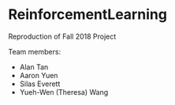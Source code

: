 # ReinforcementLearning

Reproduction of Fall 2018 Project

Team members:
- Alan Tan
- Aaron Yuen
- Silas Everett
- Yueh-Wen (Theresa) Wang
